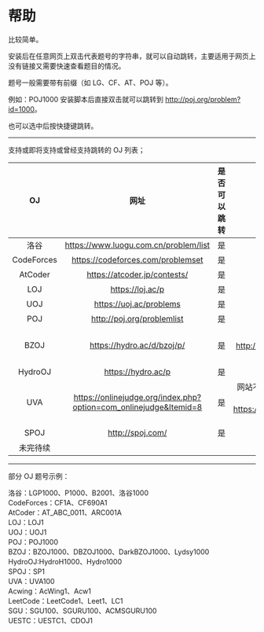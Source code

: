 # 帮助

比较简单。

安装后在任意网页上双击代表题号的字符串，就可以自动跳转，主要适用于网页上没有链接又需要快速查看题目的情况。

题号一般需要带有前缀（如 LG、CF、AT、POJ 等）。

例如：POJ1000 安装脚本后直接双击就可以跳转到 <http://poj.org/problem?id=1000>。

也可以选中后按快捷键跳转。

---

支持或即将支持或曾经支持跳转的 OJ 列表；

|OJ|网址|是否可以跳转|备注|
|:-:|:-:|:-:|:-:|
|洛谷|<https://www.luogu.com.cn/problem/list>|是| |
|CodeForces|<https://codeforces.com/problemset>|是| |
|AtCoder|<https://atcoder.jp/contests/>|是|有 bug|
|LOJ|<https://loj.ac/p>|是| |
|UOJ|<https://uoj.ac/problems>|是| |
|POJ|<http://poj.org/problemlist>|是| |
|BZOJ|<https://hydro.ac/d/bzoj/p/>|是|此为镜像网站，原网站 <http://www.lydsy.com/JudgeOnline/> 已倒闭|
|HydroOJ|<https://hydro.ac/p>|是| |
|UVA|<https://onlinejudge.org/index.php?option=com_onlinejudge&Itemid=8>|是|网站不稳定且题号难以对应，跳题使用洛谷爬取的题目，见 <https://www.luogu.com.cn/problem/list?type=UVA&page=1>|
|SPOJ|<http://spoj.com/>|是| |
|未完待续||||

---

部分 OJ 题号示例：

洛谷：LGP1000、P1000、B2001、洛谷1000  
CodeForces：CF1A、CF690A1  
AtCoder：AT_ABC_0011、ARC001A  
LOJ：LOJ1  
UOJ：UOJ1  
POJ：POJ1000  
BZOJ：BZOJ1000、DBZOJ1000、DarkBZOJ1000、Lydsy1000  
HydroOJ:HydroH1000、Hydro1000  
SPOJ：SP1  
UVA：UVA100  
Acwing：AcWing1、Acw1  
LeetCode：LeetCode1、Leet1、LC1  
SGU：SGU100、SGURU100、ACMSGURU100  
UESTC：UESTC1、CDOJ1  
